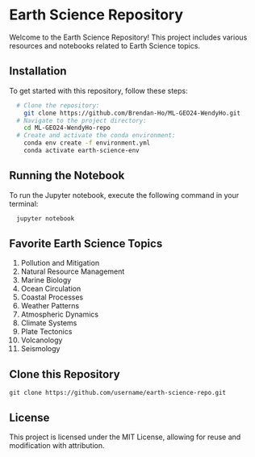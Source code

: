 # Earth Science Repository

Welcome to the Earth Science Repository! This project includes various resources and notebooks related to Earth Science topics.

## Installation

To get started with this repository, follow these steps:

   ```bash
     # Clone the repository:
       git clone https://github.com/Brendan-Ho/ML-GEO24-WendyHo.git
     # Navigate to the project directory:
       cd ML-GEO24-WendyHo-repo
     # Create and activate the conda environment:
       conda env create -f environment.yml
       conda activate earth-science-env
```
## Running the Notebook

  To run the Jupyter notebook, execute the following command in your terminal:

```bash
  jupyter notebook
```
## Favorite Earth Science Topics
1. Pollution and Mitigation  
2. Natural Resource Management  
3. Marine Biology  
4. Ocean Circulation  
5. Coastal Processes  
6. Weather Patterns  
7. Atmospheric Dynamics  
8. Climate Systems  
9. Plate Tectonics  
10. Volcanology  
11. Seismology

## Clone this Repository
`git clone https://github.com/username/earth-science-repo.git
`
## License
This project is licensed under the MIT License, allowing for reuse and modification with attribution.
